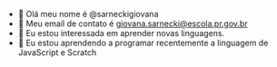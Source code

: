 - 👋 Olá meu nome é @sarneckigiovana
- :e-mail: Meu email de contato é giovana.sarnecki@escola.pr.gov.br
- 👀 Eu estou interessada em aprender novas linguagens.
- 🌱 Eu estou aprendendo a programar recentemente a linguagem de JavaScript e Scratch
